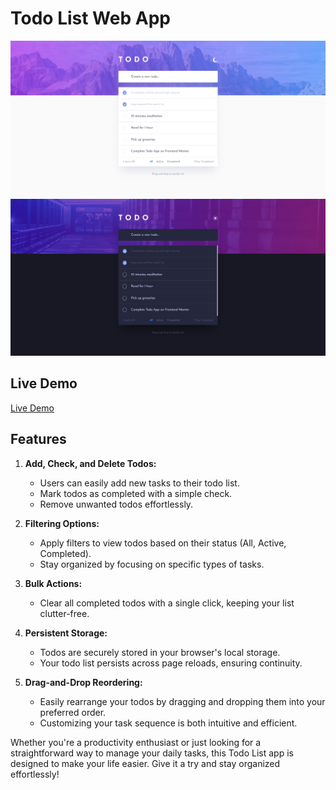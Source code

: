 # Todo List Web App

![App Screenshot - Light Mode](public/screenshot1.png)
![App Screenshot - Dark Mode](public/screenshot2.png)

## Live Demo

[Live Demo](https://todo-app-focuscode.vercel.app)

## Features

1. **Add, Check, and Delete Todos:**
   - Users can easily add new tasks to their todo list.
   - Mark todos as completed with a simple check.
   - Remove unwanted todos effortlessly.

2. **Filtering Options:**
   - Apply filters to view todos based on their status (All, Active, Completed).
   - Stay organized by focusing on specific types of tasks.

3. **Bulk Actions:**
   - Clear all completed todos with a single click, keeping your list clutter-free.

4. **Persistent Storage:**
   - Todos are securely stored in your browser's local storage.
   - Your todo list persists across page reloads, ensuring continuity.

5. **Drag-and-Drop Reordering:**
   - Easily rearrange your todos by dragging and dropping them into your preferred order.
   - Customizing your task sequence is both intuitive and efficient.

Whether you're a productivity enthusiast or just looking for a straightforward way to manage your daily tasks, this Todo List app is designed to make your life easier. Give it a try and stay organized effortlessly!
